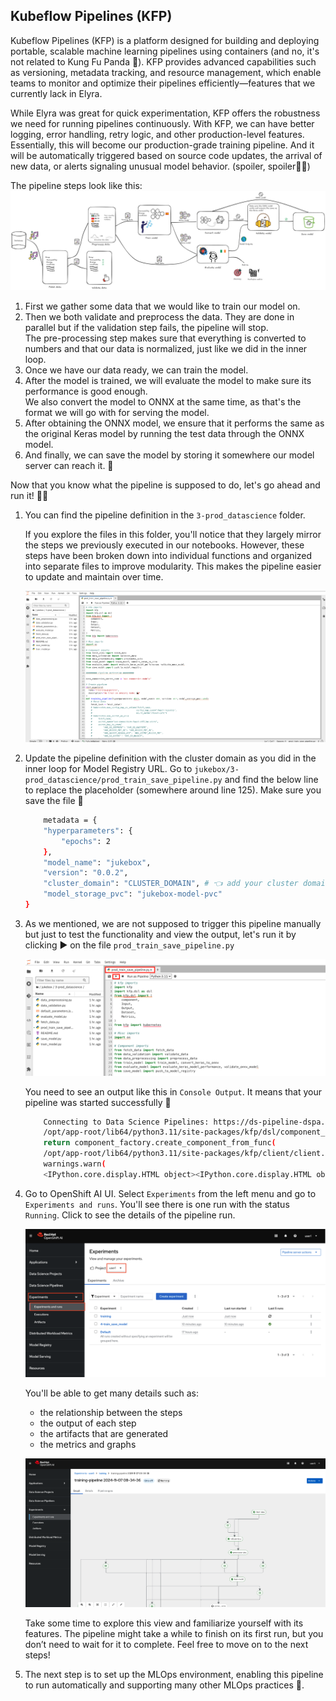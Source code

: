 ## Kubeflow Pipelines (KFP)

Kubeflow Pipelines (KFP) is a platform designed for building and deploying portable, scalable machine learning pipelines using containers (and no, it's not related to Kung Fu Panda 🐼). KFP provides advanced capabilities such as versioning, metadata tracking, and resource management, which enable teams to monitor and optimize their pipelines efficiently—features that we currently lack in Elyra.

While Elyra was great for quick experimentation, KFP offers the robustness we need for running pipelines continuously. With KFP, we can have better logging, error handling, retry logic, and other production-level features. Essentially, this will become our production-grade training pipeline. And it will be automatically triggered based on source code updates, the arrival of new data, or alerts signaling unusual model behavior. (spoiler, spoiler🤭🤭)

The pipeline steps look like this:  
![pipeline-steps.png](./images/pipeline-steps.png)

1. First we gather some data that we would like to train our model on.
2. Then we both validate and preprocess the data. They are done in parallel but if the validation step fails, the pipeline will stop.  
The pre-processing step makes sure that everything is converted to numbers and that our data is normalized, just like we did in the inner loop.
3. Once we have our data ready, we can train the model.
4. After the model is trained, we will evaluate the model to make sure its performance is good enough.  
We also convert the model to ONNX at the same time, as that's the format we will go with for serving the model.
5. After obtaining the ONNX model, we ensure that it performs the same as the original Keras model by running the test data through the ONNX model.
6. And finally, we can save the model by storing it somewhere our model server can reach it. 🎉

Now that you know what the pipeline is supposed to do, let's go ahead and run it! 🏃‍♂️

1. You can find the pipeline definition in the `3-prod_datascience` folder.

    If you explore the files in this folder, you'll notice that they largely mirror the steps we previously executed in our notebooks. However, these steps have been broken down into individual functions and organized into separate files to improve modularity. This makes the pipeline easier to update and maintain over time.

    ![kfp.png](./images/kfp.png)

2. Update the pipeline definition with the cluster domain as you did in the inner loop for Model Registry URL. Go to `jukebox/3-prod_datascience/prod_train_save_pipeline.py` and find the below line to replace the placeholder (somewhere around line 125). Make sure you save the file 👻

    ```bash
        metadata = {
        "hyperparameters": {
            "epochs": 2
        },
        "model_name": "jukebox",
        "version": "0.0.2",
        "cluster_domain": "CLUSTER_DOMAIN", # 👈 add your cluster domain here
        "model_storage_pvc": "jukebox-model-pvc"
    }
    ```

2. As we mentioned, we are not supposed to trigger this pipeline manually but just to test the functionality and view the output, let's run it by clicking ▶️ on the file `prod_train_save_pipeline.py`

    ![kfp-run.png](./images/kfp-run.png)

    You need to see an output like this in `Console Output`. It means that your pipeline was started successfully 🐍

    ```bash
        Connecting to Data Science Pipelines: https://ds-pipeline-dspa.<USER_NAME>.svc:8443
        /opt/app-root/lib64/python3.11/site-packages/kfp/dsl/component_decorator.py:121: FutureWarning: The default base_image used by the @dsl.component decorator will switch from 'python:3.8' to 'python:3.9' on Oct 1, 2024. To ensure your existing components work with versions of the KFP SDK released after that date, you should provide an explicit base_image argument and ensure your component works as intended on Python 3.9.
        return component_factory.create_component_from_func(
        /opt/app-root/lib64/python3.11/site-packages/kfp/client/client.py:159: FutureWarning: This client only works with Kubeflow Pipeline v2.0.0-beta.2 and later versions.
        warnings.warn(
        <IPython.core.display.HTML object><IPython.core.display.HTML object>
    ```


3. Go to OpenShift AI UI. Select `Experiments` from the left menu and go to `Experiments and runs`. You'll see there is one run with the status `Running`. Click to see the details of the pipeline run.

    ![experiments.png](./images/experiments.png)

    You'll be able to get many details such as:

    - the relationship between the steps
    - the output of each step
    - the artifacts that are generated
    - the metrics and graphs 

    ![experiments-2.png](./images/experiments-2.png)

    Take some time to explore this view and familiarize yourself with its features. The pipeline might take a while to finish on its first run, but you don’t need to wait for it to complete. Feel free to move on to the next steps!

4. The next step is to set up the MLOps environment, enabling this pipeline to run automatically and supporting many other MLOps practices 🙌.